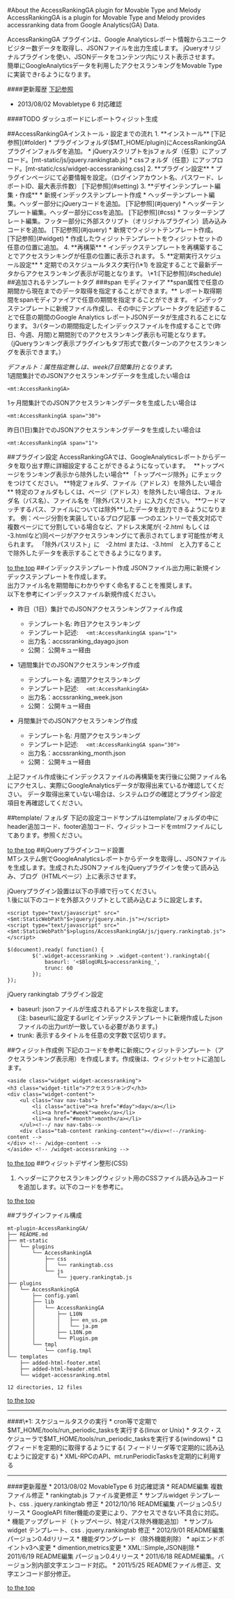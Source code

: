#About the AccessRankingGA plugin for Movable Type and Melody
AccessRankingGA is a plugin for Movable Type and Melody provides accessranking data from Google Analytics(GA) Data.  

AccessRankingGA プラグインは、Google Analyticsレポート情報からユニークビジター数データを取得し、JSONファイルを出力生成します。 
jQueryオリジナルプラグインを使い、JSONデータをコンテンツ内にリスト表示させます。  
簡単にGoogleAnalyticsデータを利用したアクセスランキングをMovable Typeに実装できrるようになります。  

####更新履歴  [下記参照](#koushin)
 * 2013/08/02 Movabletype 6 対応確認 

####TODO
ダッシュボードにレポートウィジット生成   

<a name="top">
##AccessRankingGAインストール・設定までの流れ    
 1. **インストール**  [下記参照](#folder)   
	* プラグインフォルダ($MT_HOME/plugin)にAccessRankingGAプラグインフォルダを追加。  
	* jQueryスクリプトをjsフォルダ（任意）にアップロード。[mt-static/js/jquery.rankingtab.js]  
	* cssフォルダ（任意）にアップロード。[mt-static/css/widget-accessranking.css]  
 2. **プラグイン設定**    
	* プラグインページにて必要情報を設定。（ログインアカウント名、パスワード、レポートID、最大表示件数）   
	[下記参照](#setting)  
 3. **デザインテンプレート編集・作成**   
	* 新規インデックステンプレート作成 
	* ヘッダーテンプレート編集。ヘッダー部分にjQueryコードを追加。  [下記参照](#jquery)  
	* ヘッダーテンプレート編集。ヘッダー部分にcssを追加。  [下記参照](#css)  
	* フッターテンプレート編集。フッター部分に外部スクリプト（オリジナルプラグイン）読み込みコードを追加。    [下記参照](#jquery)  
	* 新規でウィジットテンプレート作成。   [下記参照](#widget)   
	* 作成したウィジットテンプレートをウィジットセットの任意の位置に追加。   
 4. **再構築**    
	* インデックステンプレートを再構築することでアクセスランキングが任意の位置に表示されます。     
 5. **定期実行スケジュール設定**    
	* 定期でのスケジュールタスク実行(\*1) を設定することで最新データからアクセスランキング表示が可能となります。  
		\*1:[下記参照](#schedule)   

<a name="templatetag">
##追加されるテンプレートタグ
     <mt:AccessRankingGA>

<a name="modifier">
###span モディファイア
**span属性で任意の期間から現在までのデータ取得を指定することができます。**   
レポート取得期間をspanモディファイアで任意の期間を指定することができます。 
インデックステンプレートに新規ファイル作成し、その中にテンプレートタグを記述することで任意の期間のGoogle Analytics レポートJSONデータが生成されることになります。    
3パターンの期間指定したインデックスファイルを作成することで(昨日、今週、月間)と期間別でのアクセスランキング表示も可能となります。（jQueryランキング表示プラグインもタブ形式で数パターンのアクセスランキングを表示できます。）  


*デフォルト：属性指定無しは、week(7日間集計)となります。*   
 1週間集計でのJSONアクセスランキングデータを生成したい場合は  

	<mt:AccessRankingGA>

 1ヶ月間集計でのJSONアクセスランキングデータを生成したい場合は  

	<mt:AccessRankingGA span="30">

 昨日(1日)集計でのJSONアクセスランキングデータを生成したい場合は  

	<mt:AccessRankingGA span="1">

<a name="setting">
##プラグイン設定    
AccessRankingGAでは、GoogleAnalyticsレポートからデータを取り出す際に詳細設定することができるようになっています。　        
**トップページをランキング表示から除外したい場合**     
「トップページ除外」にチェックをつけてください。     
**特定フォルダ、ファイル（アドレス）を除外したい場合**     
特定のフォルダもしくは、ページ（アドレス）を除外したい場合は、フォルダ名（パス名）、ファイル名を「除外パスリスト」に入力ください。     
**ワードマッチするパス、ファイルについては除外**したデータを出力できるようになります。       
例：ページ分割を実装しているブログ記事      
一つのエントリーで長文対応で複数ページにて分割している場合など、アドレス末尾が(
-2.html もしくは -3.htmlなど)同ページがアクセスランキングにて表示されてします可能性が考えられます。
「除外パスリスト」に　-2.html または、-3.html　と入力することで除外したデータを表示することできるようになります。


[to the top](#top)
<a name="template">
##インデックステンプレート作成
JSONファイル出力用に新規インデックステンプレートを作成します。  
出力ファイル名を期間毎にわかりやすく命名することを推奨します。  
以下を参考にインデックスファイル新規作成ください。  

* 昨日（1日）集計でのJSONアクセスランキングファイル作成  
	* テンプレート名: 昨日アクセスランキング
	* テンプレート記述: `	<mt:AccessRankingGA span="1">	`
	* 出力名：accssranking_dayago.json  
	* 公開： 公開キュー経由    

* 1週間集計でのJSONアクセスランキング作成  
	* テンプレート名: 週間アクセスランキング  
	* テンプレート記述: `	<mt:AccessRankingGA>	`
	* 出力名：accssranking_week.json  
	* 公開： 公開キュー経由    

* 月間集計でのJSONアクセスランキング作成  
	* テンプレート名: 月間アクセスランキング  
	* テンプレート記述: `	<mt:AccessRankingGA span="30">		`
	* 出力名：accssranking_month.json  
	* 公開： 公開キュー経由    
  
上記ファイル作成後にインデックスファイルの再構築を実行後に公開ファイル名にアクセスし、実際にGoogleAnalyticsデータが取得出来ているか確認してください。
データ取得出来ていない場合は、システムログの確認とプラグイン設定項目を再確認してください。

<a name="templatefolder">
##template/ フォルダ
下記の設定コードサンプルはtemplate/フォルダの中にheader追加コード、footer追加コード、ウィジットコードをmtmlファイルにしてあります。参照ください。

[to the top](#top)
<a name="jquery">
##jQueryプラグインコード設置  
MTシステム側でGoogleAnalyticsレポートからデータを取得し、JSONファイルを生成します。生成されたJSONファイルをjQueryプラグインを使って読み込み、ブログ（HTMLページ）上に表示させます。  



jQueryプラグイン設置は以下の手順で行ってください。    
1.</body>後に以下のコードを外部スクリプトとして読み込むように設定します。  

    <script type="text/javascript" src="<$mt:StaticWebPath"$>jquery/jquery.min.js"></script>
    <script type="text/javascript" src="<$mt:StaticWebPath"$>plugins/AccessRankingGA/js/jquery.rankingtab.js"></script>

	$(document).ready( function() {
			$('.widget-accessranking > .widget-content').rankingtab({
				baseurl: '<$BlogURL$>accessranking_',
				trunc: 60
			});
 	});

jQuery rankingtab プラグイン設定    

 * baseurl: jsonファイルが生成されるアドレスを指定します。    
 (注: baseurlに設定するurlとインデックステンプレートに新規作成したjsonファイルの出力urlが一致している必要があります。)
 * trunk: 表示するタイトルを任意の文字数で区切ります。    

<a name="widget">
##ウィジット作成例
下記のコードを参考に新規にウィジットテンプレート（アクセスランキング表示用）を作成します。作成後は、ウィジットセットに追加します。

    <aside class="widget widget-accessranking">
    <h3 class="widget-title">アクセスランキング</h3>
    <div class="widget-content">
        <ul class="nav nav-tabs">
            <li class="active"><a href="#day">day</a></li>
            <li><a href="#week">week</a></li>
            <li><a href="#month">month</a></li>
        </ul><!--/ nav nav-tabs-->
        <div class="tab-content ranking-content"></div><!--/ranking-content -->
    </div> <!-- /widge-content -->
    </aside> <!-- /widget-accessranking -->

[to the top](#top)
<a name="css">
##ウィジットデザイン整形(CSS)    
1. ヘッダーにアクセスランキングウィジット用のCSSファイル読み込みコードを追加します。以下のコードを参考に。  

    <link rel="stylesheet" href="<$mt:StaticWebPath$>plugins/AccessRankingGA/css/rankingtab.css" type="text/css" />

[to the top](#top)

<a name="folder">
##プラグインファイル構成  

    mt-plugin-AccessRankingGA/
    ├── README.md
    ├── mt-static
    │   └── plugins
    │       └── AccessRankingGA
    │           ├── css
    │           │   └── rankingtab.css
    │           └── js
    │               └── jquery.rankingtab.js
    ├── plugins
    │   └── AccessRankingGA
    │       ├── config.yaml
    │       ├── lib
    │       │   └── AccessRankingGA
    │       │       ├── L10N
    │       │       │   ├── en_us.pm
    │       │       │   └── ja.pm
    │       │       ├── L10N.pm
    │       │       └── Plugin.pm
    │       └── tmpl
    │           └── config.tmpl
    └── templates
        ├── added-html-footer.mtml
        ├── added-html-header.mtml
        └── widget-accessranking.mtml
    
    12 directories, 12 files


[to the top](#top)
***

<a name="schedule">
####\*1: スケジュールタスクの実行
* cron等で定期で$MT_HOME/tools/run_periodic_tasksを実行する(linux or Unix)  
* タスク・スケジューラで$MT_HOME/tools/run_periodic_tasksを実行する(windows)  
* ログフィードを定期的に取得するようにする(	フィードリーダ等で定期的に読み込むように設定する)  
* XML-RPCのAPI、mt.runPeriodicTasksを定期的に利用する  

***
<a name="koushin">
####更新履歴
 * 2013/08/02 MovableType 6 対応確認済
    * README編集 複数ファイル修正
 	* rankingtab.js ファイル変更修正
 	* サンプルwidget テンプレート、css . jquery.rankingtab 修正
 * 2012/10/16 README編集 パージョン0.5リリース
 	* GoogleAPI filter機能の変更により、アクセスできない不具合に対応。
 	* 機能アップグレード（トップページ、特定パス除外機能追加）
 	* サンプルwidget テンプレート、css . jquery.rankingtab 修正
 * 2012/9/01 README編集 パージョン0.4dリリース  
  * 機能ダウングレード（除外機能削除）  
  * apiエンドポイントv3へ変更  
  * dimention,metrics変更  
  * XML::Simple,JSON削除   
 * 2011/6/19 README編集 パージョン0.4リリース
 * 2011/6/18 README編集。バージョン別内部文字エンコード対応。
 * 2011/5/25 READMEファイル修正、文字エンコード部分修正。  


[to the top](#top)


